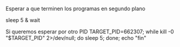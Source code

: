 Esperar a que terminen los programas en segundo plano

sleep 5 &
wait

Si queremos esperar por otro PID
TARGET_PID=662307; while kill -0 "$TARGET_PID" 2>/dev/null; do sleep 5; done; echo "fin"
